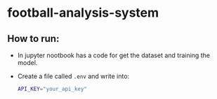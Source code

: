 # football-analysis-system

## How to run:

- In jupyter nootbook has a code for get the dataset and training the model.

- Create a file called `.env` and write into:
    ```bash
    API_KEY="your_api_key"
    ```
